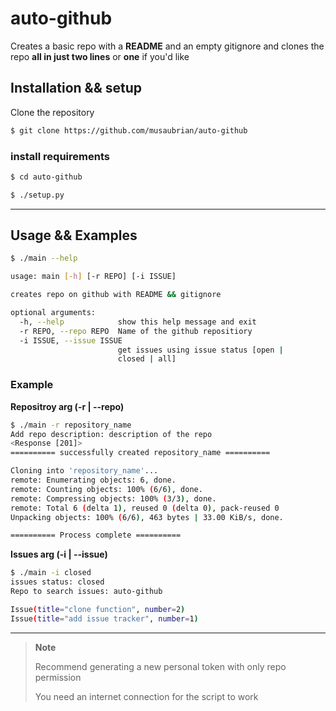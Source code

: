 # auto-github


Creates a basic repo with a **README** and an empty gitignore and clones the repo **all in just two lines** or **one** if you'd like
## Installation && setup

Clone the repository

```sh
$ git clone https://github.com/musaubrian/auto-github
```
### install requirements
```sh
$ cd auto-github

$ ./setup.py
```

-------

## Usage && Examples

```sh
$ ./main --help

usage: main [-h] [-r REPO] [-i ISSUE]

creates repo on github with README && gitignore

optional arguments:
  -h, --help            show this help message and exit
  -r REPO, --repo REPO  Name of the github repositiory
  -i ISSUE, --issue ISSUE 
                        get issues using issue status [open |
                        closed | all]
```
### Example

**Repositroy arg (-r | --repo)**
```sh
$ ./main -r repository_name
Add repo description: description of the repo
<Response [201]>
========== successfully created repository_name ==========

Cloning into 'repository_name'...
remote: Enumerating objects: 6, done.
remote: Counting objects: 100% (6/6), done.
remote: Compressing objects: 100% (3/3), done.
remote: Total 6 (delta 1), reused 0 (delta 0), pack-reused 0
Unpacking objects: 100% (6/6), 463 bytes | 33.00 KiB/s, done.

========== Process complete ==========
```

**Issues arg (-i | --issue)**
```sh
$ ./main -i closed
issues status: closed
Repo to search issues: auto-github

Issue(title="clone function", number=2)
Issue(title="add issue tracker", number=1)
```
----
> **Note**
> 
> Recommend generating a new personal token with only repo permission
> 
> You need an internet connection for the script to work
